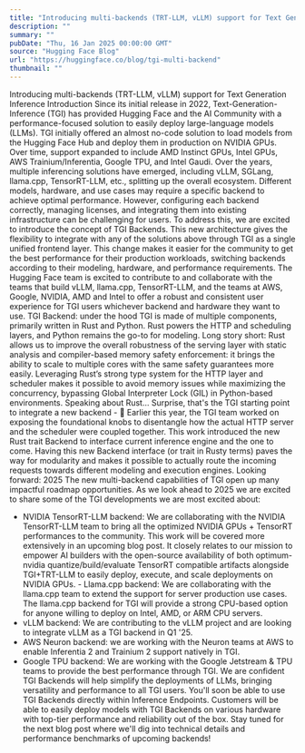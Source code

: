 ```yaml
---
title: "Introducing multi-backends (TRT-LLM, vLLM) support for Text Generation Inference"
description: ""
summary: ""
pubDate: "Thu, 16 Jan 2025 00:00:00 GMT"
source: "Hugging Face Blog"
url: "https://huggingface.co/blog/tgi-multi-backend"
thumbnail: ""
---
```


Introducing multi-backends (TRT-LLM, vLLM) support for Text Generation Inference
Introduction
Since its initial release in 2022, Text-Generation-Inference (TGI) has provided Hugging Face and the AI Community with a performance-focused solution to easily deploy large-language models (LLMs). TGI initially offered an almost no-code solution to load models from the Hugging Face Hub and deploy them in production on NVIDIA GPUs. Over time, support expanded to include AMD Instinct GPUs, Intel GPUs, AWS Trainium/Inferentia, Google TPU, and Intel Gaudi.
Over the years, multiple inferencing solutions have emerged, including vLLM, SGLang, llama.cpp, TensorRT-LLM, etc., splitting up the overall ecosystem. Different models, hardware, and use cases may require a specific backend to achieve optimal performance. However, configuring each backend correctly, managing licenses, and integrating them into existing infrastructure can be challenging for users.
To address this, we are excited to introduce the concept of TGI Backends. This new architecture gives the flexibility to integrate with any of the solutions above through TGI as a single unified frontend layer. This change makes it easier for the community to get the best performance for their production workloads, switching backends according to their modeling, hardware, and performance requirements.
The Hugging Face team is excited to contribute to and collaborate with the teams that build vLLM, llama.cpp, TensorRT-LLM, and the teams at AWS, Google, NVIDIA, AMD and Intel to offer a robust and consistent user experience for TGI users whichever backend and hardware they want to use.
TGI Backend: under the hood
TGI is made of multiple components, primarily written in Rust and Python. Rust powers the HTTP and scheduling layers, and Python remains the go-to for modeling.
Long story short: Rust allows us to improve the overall robustness of the serving layer with static analysis and compiler-based memory safety enforcement: it brings the ability to scale to multiple cores with the same safety guarantees more easily. Leveraging Rust’s strong type system for the HTTP layer and scheduler makes it possible to avoid memory issues while maximizing the concurrency, bypassing Global Interpreter Lock (GIL) in Python-based environments.
Speaking about Rust… Surprise, that's the TGI starting point to integrate a new backend - 🤗
Earlier this year, the TGI team worked on exposing the foundational knobs to disentangle how the actual HTTP server and the scheduler were coupled together.
This work introduced the new Rust trait Backend
to interface current inference engine and the one to come.
Having this new Backend
interface (or trait in Rusty terms) paves the way for modularity and makes it possible to actually route the incoming requests towards different modeling and execution engines.
Looking forward: 2025
The new multi-backend capabilities of TGI open up many impactful roadmap opportunities. As we look ahead to 2025 we are excited to share some of the TGI developments we are most excited about:
- NVIDIA TensorRT-LLM backend: We are collaborating with the NVIDIA TensorRT-LLM team to bring all the optimized NVIDIA GPUs + TensorRT performances to the community. This work will be covered more extensively in an upcoming blog post. It closely relates to our mission to empower AI builders with the open-source availability of both
optimum-nvidia
quantize/build/evaluate TensorRT compatible artifacts alongside TGI+TRT-LLM to easily deploy, execute, and scale deployments on NVIDIA GPUs. - Llama.cpp backend: We are collaborating with the llama.cpp team to extend the support for server production use cases. The llama.cpp backend for TGI will provide a strong CPU-based option for anyone willing to deploy on Intel, AMD, or ARM CPU servers.
- vLLM backend: We are contributing to the vLLM project and are looking to integrate vLLM as a TGI backend in Q1 '25.
- AWS Neuron backend: we are working with the Neuron teams at AWS to enable Inferentia 2 and Trainium 2 support natively in TGI.
- Google TPU backend: We are working with the Google Jetstream & TPU teams to provide the best performance through TGI.
We are confident TGI Backends will help simplify the deployments of LLMs, bringing versatility and performance to all TGI users. You'll soon be able to use TGI Backends directly within Inference Endpoints. Customers will be able to easily deploy models with TGI Backends on various hardware with top-tier performance and reliability out of the box.
Stay tuned for the next blog post where we'll dig into technical details and performance benchmarks of upcoming backends!
